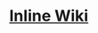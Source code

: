 # [Inline Wiki](https://www.mousehuntgame.com/preferences.php?tab=mousehunt-improved-settings#mousehunt-improved-settings-feature-inline-wiki)
